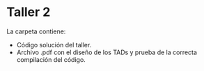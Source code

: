 # Taller 2
La carpeta contiene:
- Código solución del taller.
- Archivo .pdf con el diseño de los TADs y prueba de la correcta compilación del código.
